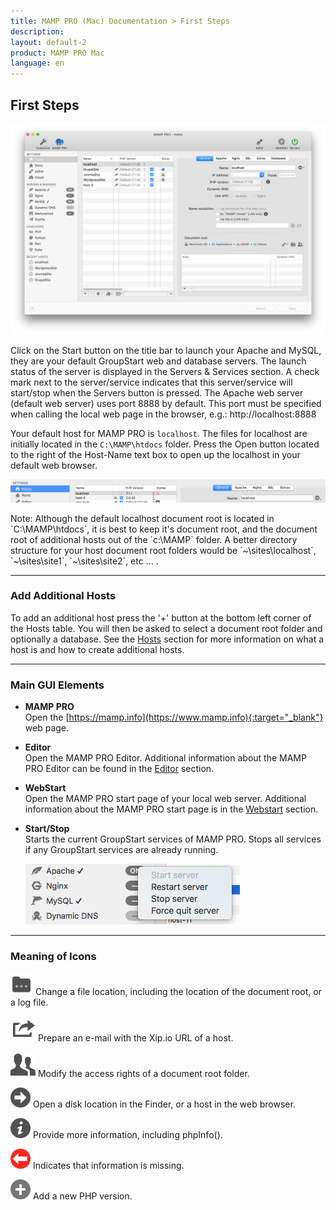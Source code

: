 ```yaml
---
title: MAMP PRO (Mac) Documentation > First Steps
description: 
layout: default-2
product: MAMP PRO Mac
language: en
---
```


## First Steps

![MAMP](/en/MAMP-PRO-Mac/First-Steps/FirstSteps.png)

Click on the Start button on the title bar to launch your Apache and MySQL, they are your default GroupStart web and database servers. The launch status of the server is displayed in the Servers & Services section. A check mark next to the server/service indicates that this server/service will start/stop when the Servers button is pressed.  The Apache web server (default web server) uses port 8888 by default. This port must be specified when calling the local web page in the browser, e.g.: http://localhost:8888

Your default host for MAMP PRO is `localhost`. The files for localhost are initially located in the `C:\MAMP\htdocs` folder. Press the Open button located to the right of the Host-Name text box to open up the localhost in your default web browser.

![MAMP](/en/MAMP-PRO-Mac/First-Steps/OpenLocalHost.png)

<div class="alert" role="alert">
Note: Although the default localhost document root is located in `C:\MAMP\htdocs`, it is best to keep it's document root, and the document root of additional hosts out of the `c:\MAMP` folder. A better directory structure for your host document root folders would be `~\sites\localhost`, `~\sites\site1`, `~\sites\site2`, etc ... .
</div>

---

### Add Additional Hosts

To add an additional host press the '+' button at the bottom left corner of the Hosts table. You will then be asked to select a document root folder and optionally a database. See the [Hosts](../Settings/Hosts/General) section for more information on what a host is and how to create additional hosts.

---

### Main GUI Elements

*  **MAMP PRO**  
   Open the  [https://mamp.info](https://www.mamp.info){:target="_blank"} web page.
*  **Editor**  
   Open the MAMP PRO Editor. Additional information about the MAMP PRO Editor can be found in the [Editor](../Editor/)
   section.
*  **WebStart**  
   Open the MAMP PRO start page of your local web server.
   Additional information about the MAMP PRO start page is in the [Webstart](../WebStart) section.
*  **Start/Stop**  
   Starts the current GroupStart services of MAMP PRO. Stops all services if any GroupStart services are already running. 
   
   ![MAMP](/en/MAMP-PRO-Mac/First-Steps/ServerServices.png)

---

### Meaning of Icons

![MAMP](/en/MAMP-PRO-Mac/First-Steps/Docs.png) Change a file location, including the location of the document root, or a log file. 

![MAMP](/en/MAMP-PRO-Mac/First-Steps/Mail.png) Prepare an e-mail with the Xip.io URL of a host.

![MAMP](/en/MAMP-PRO-Mac/First-Steps/Rights.png) Modify the access rights of a document root folder.

![MAMP](/en/MAMP-PRO-Mac/First-Steps/BlackArrow.png) Open a disk location in the Finder, or a host in the web browser.

![MAMP](/en/MAMP-PRO-Mac/First-Steps/info.png) Provide more information, including phpInfo().

![MAMP](/en/MAMP-PRO-Mac/First-Steps/RedArrow.png) Indicates that information is missing.

![MAMP](/en/MAMP-PRO-Mac/First-Steps/Plus.png) Add a new PHP version.
